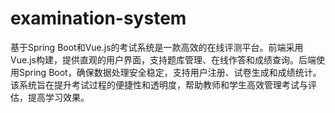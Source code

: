 # examination-system
基于Spring Boot和Vue.js的考试系统是一款高效的在线评测平台。前端采用Vue.js构建，提供直观的用户界面，支持题库管理、在线作答和成绩查询。后端使用Spring Boot，确保数据处理安全稳定，支持用户注册、试卷生成和成绩统计。该系统旨在提升考试过程的便捷性和透明度，帮助教师和学生高效管理考试与评估，提高学习效果。
